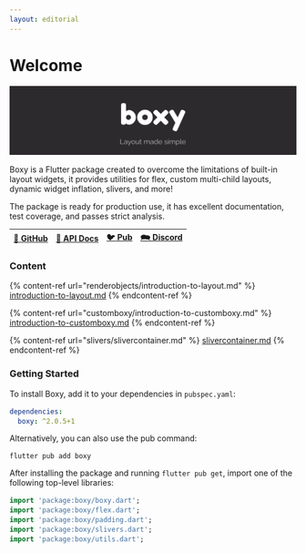 ```yaml
---
layout: editorial
---
```


# Welcome

![](zncIM%20(1).png)

Boxy is a Flutter package created to overcome the limitations of built-in layout widgets, it provides utilities for flex, custom multi-child layouts, dynamic widget inflation, slivers, and more!

The package is ready for production use, it has excellent documentation, test coverage, and passes strict analysis.

| [🐙 GitHub](https://github.com/PixelToast/flutter-boxy) | [📖 API Docs](https://pub.dev/documentation/boxy/latest/) | [🐦 Pub](https://pub.dev/packages/boxy) | [🗪 Discord](https://discord.com/invite/N7Yshp4) |
| ------------------------------------------------------- | --------------------------------------------------------- | --------------------------------------- | ------------------------------------------------ |

### Content

{% content-ref url="renderobjects/introduction-to-layout.md" %}
[introduction-to-layout.md](introduction-to-layout.md)
{% endcontent-ref %}

{% content-ref url="customboxy/introduction-to-customboxy.md" %}
[introduction-to-customboxy.md](introduction-to-customboxy.md)
{% endcontent-ref %}

{% content-ref url="slivers/slivercontainer.md" %}
[slivercontainer.md](slivercontainer.md)
{% endcontent-ref %}

### Getting Started

To install Boxy, add it to your dependencies in `pubspec.yaml`:

```yaml
dependencies:
  boxy: ^2.0.5+1
```

Alternatively, you can also use the pub command:

```
flutter pub add boxy
```

After installing the package and running `flutter pub get`, import one of the following top-level libraries:

```dart
import 'package:boxy/boxy.dart';
import 'package:boxy/flex.dart';
import 'package:boxy/padding.dart';
import 'package:boxy/slivers.dart';
import 'package:boxy/utils.dart';
```
